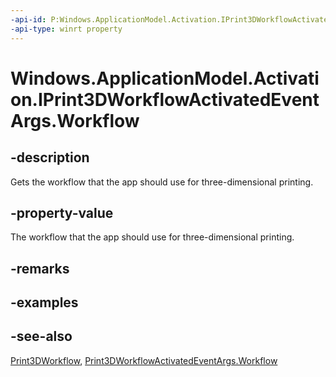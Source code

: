 ```yaml
---
-api-id: P:Windows.ApplicationModel.Activation.IPrint3DWorkflowActivatedEventArgs.Workflow
-api-type: winrt property
---
```


<!-- Property syntax
public Windows.Devices.Printers.Extensions.Print3DWorkflow Workflow { get; }
-->

# Windows.ApplicationModel.Activation.IPrint3DWorkflowActivatedEventArgs.Workflow

## -description
Gets the workflow that the app should use for three-dimensional printing.

## -property-value
The workflow that the app should use for three-dimensional printing.

## -remarks

## -examples

## -see-also
[Print3DWorkflow](../windows.devices.printers.extensions/print3dworkflow.md), [Print3DWorkflowActivatedEventArgs.Workflow](print3dworkflowactivatedeventargs_workflow.md)